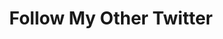 ---
ee_id: '100'
site: '1'
type: '2'
url: 2011-194-follow-my-other-twitter
title: Follow My Other Twitter
year: '2011'
display_year: '2011'
medium: 'Search for social media network. '
dims:
pitch:
ps:
live_url: http://twitter.com/#!/search/%22follow%20my%20other%20twitter%22
related:
youtube:
related_code:
imgs: follow-my-other-twitter-2011-194-screenshot-database-ih.jpg
subheading:
download:
add_credit:
commission:
layout: things-i-made
---